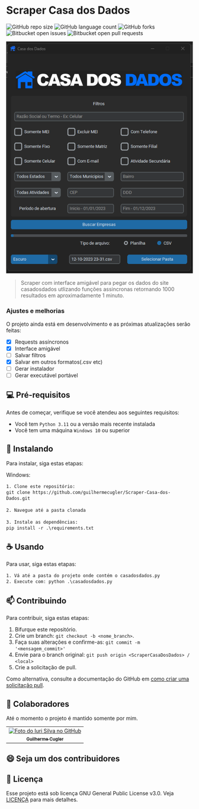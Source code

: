 # Scraper Casa dos Dados

![GitHub repo size](https://img.shields.io/github/repo-size/guilhermecugler/Scraper-Casa-dos-Dados?style=for-the-badge)
![GitHub language count](https://img.shields.io/github/languages/count/guilhermecugler/Scraper-Casa-dos-Dados?style=for-the-badge)
![GitHub forks](https://img.shields.io/github/forks/guilhermecugler/Scraper-Casa-dos-Dados?style=for-the-badge)
![Bitbucket open issues](https://img.shields.io/bitbucket/issues/guilhermecugler/Scraper-Casa-dos-Dados?style=for-the-badge)
![Bitbucket open pull requests](https://img.shields.io/bitbucket/pr-raw/guilhermecugler/Scraper-Casa-dos-Dados?style=for-the-badge)

<img src="/images/preview.png" alt="Preview">

> Scraper com interface amigável para pegar os dados do site casadosdados utlizando funções assincronas retornando 1000 resultados em aproximadamente 1 minuto.

### Ajustes e melhorias

O projeto ainda está em desenvolvimento e as próximas atualizações serão feitas:

- [x] Requests assíncronos
- [x] Interface amigável
- [ ] Salvar filtros
- [x] Salvar em outros formatos(.csv etc)
- [ ] Gerar instalador
- [ ] Gerar executável portável

## 💻 Pré-requisitos

Antes de começar, verifique se você atendeu aos seguintes requisitos:

* Você tem `Python 3.11` ou a versão mais recente instalada
* Você tem uma máquina `Windows 10` ou superior

## 🚀 Instalando

Para instalar, siga estas etapas:

Windows:
```
1. Clone este repositório:
git clone https://github.com/guilhermecugler/Scraper-Casa-dos-Dados.git

2. Navegue até a pasta clonada

3. Instale as dependências:
pip install -r .\requirements.txt
```

## ☕ Usando

Para usar, siga estas etapas:

```
1. Vá até a pasta do projeto onde contém o casadosdados.py
2. Execute com: python .\casadosdados.py
```

## 📫 Contribuindo

Para contribuir, siga estas etapas:

1. Bifurque este repositório.
2. Crie um branch: `git checkout -b <nome_branch>`.
3. Faça suas alterações e confirme-as: `git commit -m '<mensagem_commit>'`
4. Envie para o branch original: `git push origin <ScraperCasaDosDados> / <local>`
5. Crie a solicitação de pull.

Como alternativa, consulte a documentação do GitHub em [como criar uma solicitação pull](https://help.github.com/en/github/collaborating-with-issues-and-pull-requests/creating-a-pull-request).

## 🤝 Colaboradores

Até o momento o projeto é mantido somente por mim.

<table>
  <tr>
    <td align="center">
      <a href="#">
        <img src="https://avatars3.githubusercontent.com/u/47875525" width="100px;" alt="Foto do Iuri Silva no GitHub"/><br>
        <sub>
          <b>Guilherme Cugler</b>
        </sub>
      </a>
    </td>
  </tr>
</table>

## 😄 Seja um dos contribuidores

## 📝 Licença

Esse projeto está sob licença GNU General Public License v3.0. Veja [LICENÇA](https://www.gnu.org/licenses/gpl-3.0.en.html) para mais detalhes.